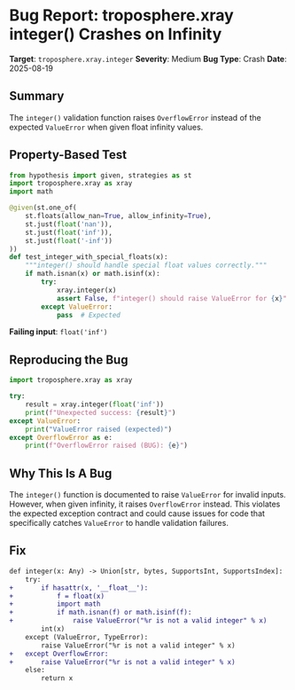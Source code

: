 # Bug Report: troposphere.xray integer() Crashes on Infinity

**Target**: `troposphere.xray.integer`
**Severity**: Medium
**Bug Type**: Crash
**Date**: 2025-08-19

## Summary

The `integer()` validation function raises `OverflowError` instead of the expected `ValueError` when given float infinity values.

## Property-Based Test

```python
from hypothesis import given, strategies as st
import troposphere.xray as xray
import math

@given(st.one_of(
    st.floats(allow_nan=True, allow_infinity=True),
    st.just(float('nan')),
    st.just(float('inf')),
    st.just(float('-inf'))
))
def test_integer_with_special_floats(x):
    """integer() should handle special float values correctly."""
    if math.isnan(x) or math.isinf(x):
        try:
            xray.integer(x)
            assert False, f"integer() should raise ValueError for {x}"
        except ValueError:
            pass  # Expected
```

**Failing input**: `float('inf')`

## Reproducing the Bug

```python
import troposphere.xray as xray

try:
    result = xray.integer(float('inf'))
    print(f"Unexpected success: {result}")
except ValueError:
    print("ValueError raised (expected)")
except OverflowError as e:
    print(f"OverflowError raised (BUG): {e}")
```

## Why This Is A Bug

The `integer()` function is documented to raise `ValueError` for invalid inputs. However, when given infinity, it raises `OverflowError` instead. This violates the expected exception contract and could cause issues for code that specifically catches `ValueError` to handle validation failures.

## Fix

```diff
def integer(x: Any) -> Union[str, bytes, SupportsInt, SupportsIndex]:
    try:
+       if hasattr(x, '__float__'):
+           f = float(x)
+           import math
+           if math.isnan(f) or math.isinf(f):
+               raise ValueError("%r is not a valid integer" % x)
        int(x)
    except (ValueError, TypeError):
        raise ValueError("%r is not a valid integer" % x)
+   except OverflowError:
+       raise ValueError("%r is not a valid integer" % x)
    else:
        return x
```